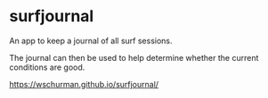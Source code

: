 # surfjournal

An app to keep a journal of all surf sessions.

The journal can then be used to help determine whether the current conditions are good.

https://wschurman.github.io/surfjournal/
